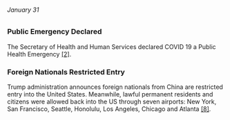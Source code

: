 ###### January 31

### Public Emergency Declared

The Secretary of Health and Human Services declared COVID 19 a Public Health Emergency [[2]](https://www.usatoday.com/in-depth/news/nation/2020/04/21/coronavirus-updates-how-covid-19-unfolded-u-s-timeline/2990956001/).

### Foreign Nationals Restricted Entry

Trump administration announces foreign nationals from China are restricted entry into the United States. Meanwhile, lawful permanent residents and citizens were allowed back into the US through seven airports: New York, San Francisco, Seattle, Honolulu, Los Angeles, Chicago and Atlanta [[8]](https://www.nytimes.com/article/coronavirus-timeline.html).